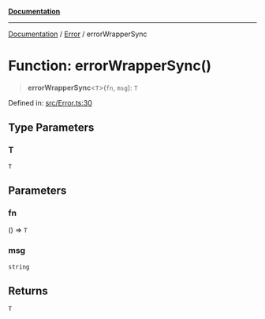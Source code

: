 [**Documentation**](../../README.md)

***

[Documentation](../../README.md) / [Error](../README.md) / errorWrapperSync

# Function: errorWrapperSync()

> **errorWrapperSync**\<`T`\>(`fn`, `msg`): `T`

Defined in: [src/Error.ts:30](https://github.com/Christian-Me/folder-to-tags-plugin/blob/a733ed2c2245ed051659b6c3e9c71ef47c30835a/src/Error.ts#L30)

## Type Parameters

### T

`T`

## Parameters

### fn

() => `T`

### msg

`string`

## Returns

`T`
